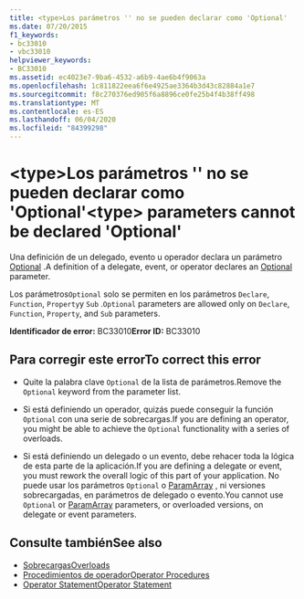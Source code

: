 ```yaml
---
title: <type>Los parámetros '' no se pueden declarar como 'Optional'
ms.date: 07/20/2015
f1_keywords:
- bc33010
- vbc33010
helpviewer_keywords:
- BC33010
ms.assetid: ec4023e7-9ba6-4532-a6b9-4ae6b4f9063a
ms.openlocfilehash: 1c811822eea6f6e4925ae3364b3d43c82884a1e7
ms.sourcegitcommit: f8c270376ed905f6a8896ce0fe25b4f4b38ff498
ms.translationtype: MT
ms.contentlocale: es-ES
ms.lasthandoff: 06/04/2020
ms.locfileid: "84399298"
---
```

# <a name="type-parameters-cannot-be-declared-optional"></a><span data-ttu-id="5615d-102">\<type>Los parámetros '' no se pueden declarar como 'Optional'</span><span class="sxs-lookup"><span data-stu-id="5615d-102">\<type> parameters cannot be declared 'Optional'</span></span>
<span data-ttu-id="5615d-103">Una definición de un delegado, evento u operador declara un parámetro [Optional](../language-reference/modifiers/optional.md) .</span><span class="sxs-lookup"><span data-stu-id="5615d-103">A definition of a delegate, event, or operator declares an [Optional](../language-reference/modifiers/optional.md) parameter.</span></span>  
  
 <span data-ttu-id="5615d-104">Los parámetros`Optional` solo se permiten en los parámetros `Declare`, `Function`, `Property`y `Sub` .</span><span class="sxs-lookup"><span data-stu-id="5615d-104">`Optional` parameters are allowed only on `Declare`, `Function`, `Property`, and `Sub` parameters.</span></span>  
  
 <span data-ttu-id="5615d-105">**Identificador de error:** BC33010</span><span class="sxs-lookup"><span data-stu-id="5615d-105">**Error ID:** BC33010</span></span>  
  
## <a name="to-correct-this-error"></a><span data-ttu-id="5615d-106">Para corregir este error</span><span class="sxs-lookup"><span data-stu-id="5615d-106">To correct this error</span></span>  
  
- <span data-ttu-id="5615d-107">Quite la palabra clave `Optional` de la lista de parámetros.</span><span class="sxs-lookup"><span data-stu-id="5615d-107">Remove the `Optional` keyword from the parameter list.</span></span>  
  
- <span data-ttu-id="5615d-108">Si está definiendo un operador, quizás puede conseguir la función `Optional` con una serie de sobrecargas.</span><span class="sxs-lookup"><span data-stu-id="5615d-108">If you are defining an operator, you might be able to achieve the `Optional` functionality with a series of overloads.</span></span>  
  
- <span data-ttu-id="5615d-109">Si está definiendo un delegado o un evento, debe rehacer toda la lógica de esta parte de la aplicación.</span><span class="sxs-lookup"><span data-stu-id="5615d-109">If you are defining a delegate or event, you must rework the overall logic of this part of your application.</span></span> <span data-ttu-id="5615d-110">No puede usar los parámetros `Optional` o [ParamArray](../language-reference/modifiers/paramarray.md) , ni versiones sobrecargadas, en parámetros de delegado o evento.</span><span class="sxs-lookup"><span data-stu-id="5615d-110">You cannot use `Optional` or [ParamArray](../language-reference/modifiers/paramarray.md) parameters, or overloaded versions, on delegate or event parameters.</span></span>  
  
## <a name="see-also"></a><span data-ttu-id="5615d-111">Consulte también</span><span class="sxs-lookup"><span data-stu-id="5615d-111">See also</span></span>

- [<span data-ttu-id="5615d-112">Sobrecargas</span><span class="sxs-lookup"><span data-stu-id="5615d-112">Overloads</span></span>](../language-reference/modifiers/overloads.md)
- [<span data-ttu-id="5615d-113">Procedimientos de operador</span><span class="sxs-lookup"><span data-stu-id="5615d-113">Operator Procedures</span></span>](../programming-guide/language-features/procedures/operator-procedures.md)
- [<span data-ttu-id="5615d-114">Operator Statement</span><span class="sxs-lookup"><span data-stu-id="5615d-114">Operator Statement</span></span>](../language-reference/statements/operator-statement.md)
